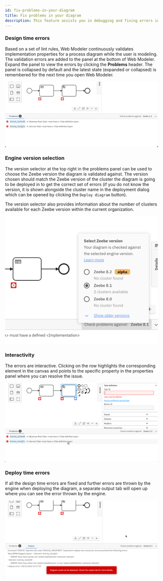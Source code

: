 ```yaml
---
id: fix-problems-in-your-diagram
title: Fix problems in your diagram
description: This feature assists you in debugging and fixing errors in your processes.
---
```


### Design time errors

Based on a set of lint rules, Web Modeler continuously validates implementation properties for a process diagram while the user is modeling. The validation errors are added to the panel at the bottom of Web Modeler. Expand the panel to view the errors by clicking the **Problems** header. The panel is collapsed by default and the latest state (expanded or collapsed) is remembered for the next time you open Web Modeler.

![error panel](img/diagram-errors/error-panel.png)

### Engine version selection

The version selector at the top right in the problems panel can be used to choose the Zeebe version the diagram is validated against. The version chosen should match the Zeebe version of the cluster the diagram is going to be deployed in to get the correct set of errors (if you do not know the version, it is shown alongside the cluster name in the deployment dialog which can be opened by clicking the `Deploy diagram` button).

The version selector also provides information about the number of clusters available for each Zeebe version within the current organization.

![error panel](img/diagram-errors/version-selector.png)

### Interactivity

The errors are interactive. Clicking on the row highlights the corresponding element in the canvas and points to the specific property in the properties panel where you can resolve the issue.

![error panel](img/diagram-errors/interactivity.png)

### Deploy time errors

If all the design time errors are fixed and further errors are thrown by the engine when deploying the diagram, a separate output tab will open up where you can see the error thrown by the engine.

![error panel](img/diagram-errors/engine-error.png)
